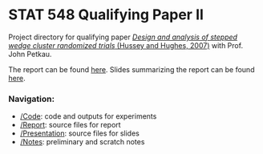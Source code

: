 # STAT 548 Qualifying Paper II
Project directory for qualifying paper [*Design and analysis of stepped wedge cluster randomized trials* (Hussey and Hughes, 2007)](https://pubmed.ncbi.nlm.nih.gov/16829207/) with Prof. John Petkau.

The report can be found [here](https://github.com/chiukenny/qp2-kenny-chiu/blob/main/KennyChiu_QP2_report.pdf). Slides summarizing the report can be found [here](https://github.com/chiukenny/qp2-kenny-chiu/blob/main/KennyChiu_QP2_presentation.pdf).

### Navigation:
* [/Code](https://github.com/chiukenny/qp2-kenny-chiu/tree/main/Code): code and outputs for experiments
* [/Report](https://github.com/chiukenny/qp2-kenny-chiu/tree/main/Report): source files for report
* [/Presentation](https://github.com/chiukenny/qp2-kenny-chiu/tree/main/Presentation): source files for slides
* [/Notes](https://github.com/chiukenny/qp2-kenny-chiu/tree/main/Notes): preliminary and scratch notes